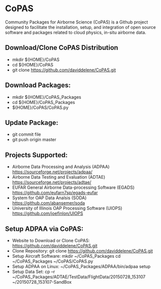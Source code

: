 # CoPAS
Community Packages for Airborne Science (CoPAS) is a Github project designed to
facilitate the installation, setup, and integration of open source software and
packages related to cloud physics, in-situ airborne data.

Download/Clone CoPAS Distribution
---------------------------------
- mkdir ${HOME}/CoPAS
- cd ${HOME}/CoPAS
- git clone https://github.com/daviddelene/CoPAS.git

Download Packages:
------------------
- mkdir ${HOME}/CoPAS_Packages
- cd ${HOME}/CoPAS_Packages
- ${HOME}/CoPAS/CoPAS.py

Update Package:
---------------
- git commit file
- git push origin master

Projects Supported:
-------------------
- Airborne Data Processing and Analysis (ADPAA)
    https://sourceforge.net/projects/adpaa/
- Airborne Data Testing and Evaluation (ADTAE)
    https://sourceforge.net/projects/adtae/
- EUFAR General Airborne Data-processing Software (EGADS)
    https://github.com/eufarn7sp/egads-eufar
- System for OAP Data Analsis (SODA)
    https://github.com/abansemer/soda
- University of Illinois OAP Processing Software (UIOPS)
    https://github.com/joefinlon/UIOPS

Setup ADPAA via CoPAS:
----------------------
- Website to Download or Clone CoPAS:
https://github.com/daviddelene/CoPAS.git
- Clone Repository:
git clone
https://github.com/daviddelene/CoPAS.git
- Setup Aircraft Software:
mkdir ~/CoPAS_Packages
cd ~/CoPAS_Packages
~/CoPAS/CoPAS.py
- Setup ADPAA on Linux:
~/CoPAS_Packages/ADPAA/bin/adpaa setup
- Setup Data Set:
cp –r ~/CoPAS_Packages/ADTAE/TestData/FlightData/20150728_153107 ~/20150728_153107-SandBox

